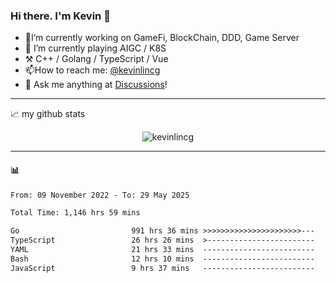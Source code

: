 ### Hi there. I'm Kevin 👋

- 🔭I’m currently working on GameFi, BlockChain, DDD, Game Server
- 🌱 I’m currently playing AIGC / K8S
-   :hammer_and_pick: C++ / Golang / TypeScript / Vue
- 📫How to reach me: [@kevinlincg](https://twitter.com/kevinlincg) 
-   :thought_balloon: Ask me anything at [Discussions](https://github.com/kevinlincg/kevinlincg/issues/new)!

---

📈 my github stats

<p align="center"> <img src="https://github-readme-stats-ouuan.vercel.app/api?username=kevinlincg&theme=dark&show_icons=true&count_private=true" alt="kevinlincg" />

---

#### :bar_chart: 

<!--START_SECTION:waka-->

```txt
From: 09 November 2022 - To: 29 May 2025

Total Time: 1,146 hrs 59 mins

Go                         991 hrs 36 mins >>>>>>>>>>>>>>>>>>>>>>---   86.45 %
TypeScript                 26 hrs 26 mins  >------------------------   02.30 %
YAML                       21 hrs 33 mins  -------------------------   01.88 %
Bash                       12 hrs 10 mins  -------------------------   01.06 %
JavaScript                 9 hrs 37 mins   -------------------------   00.84 %
```

<!--END_SECTION:waka-->
